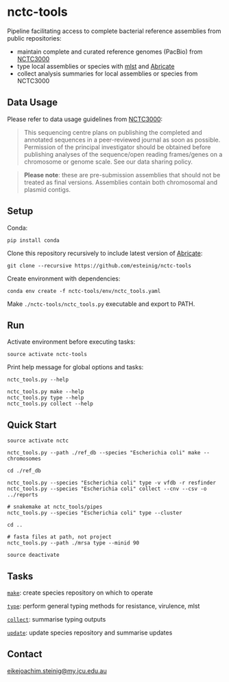 # nctc-tools

Pipeline facilitating access to complete bacterial reference assemblies from public repositories:
* maintain complete and curated reference genomes (PacBio) from [NCTC3000](http://www.sanger.ac.uk/resources/downloads/bacteria/nctc/)
* type local assemblies or species with [mlst](https://github.com/tseemann/mlst) and [Abricate](https://github.com/tseemann/abricate)
* collect analysis summaries for local assemblies or species from NCTC3000

## Data Usage

Please refer to data usage guidelines from [NCTC3000](http://www.sanger.ac.uk/resources/downloads/bacteria/nctc/):

>This sequencing centre plans on publishing the completed and annotated sequences in a peer-reviewed journal as soon as possible. Permission of the principal investigator should be obtained before publishing analyses of the sequence/open reading frames/genes on a chromosome or genome scale. See our data sharing policy.

>**Please note**: these are pre-submission assemblies that should not be treated as final versions. Assemblies contain both chromosomal and plasmid contigs.

## Setup

Conda:

```
pip install conda
```

Clone this repository recursively to include latest version of [Abricate](https://github.com/tseemann/abricate):

```
git clone --recursive https://github.com/esteinig/nctc-tools
```

Create environment with dependencies:

```
conda env create -f nctc-tools/env/nctc_tools.yaml
```

Make `./nctc-tools/nctc_tools.py` executable and export to PATH.

## Run

Activate environment before executing tasks:

```
source activate nctc-tools
```

Print help message for global options and tasks:

```
nctc_tools.py --help

nctc_tools.py make --help
nctc_tools.py type --help
nctc_tools.py collect --help
```

## Quick Start

```
source activate nctc

nctc_tools.py --path ./ref_db --species "Escherichia coli" make --chromosomes

cd ./ref_db

nctc_tools.py --species "Escherichia coli" type -v vfdb -r resfinder
nctc_tools.py --species "Escherichia coli" collect --cnv --csv -o ../reports

# snakemake at nctc_tools/pipes
nctc_tools.py --species "Escherichia coli" type --cluster

cd ..

# fasta files at path, not project
nctc_tools.py --path ./mrsa type --minid 90 

source deactivate
```

## Tasks

[`make`](): create species repository on which to operate

[`type`](): perform general typing methods for resistance, virulence, mlst

[`collect`](): summarise typing outputs

[`update`](): update species repository and summarise updates

## Contact

eikejoachim.steinig@my.jcu.edu.au
